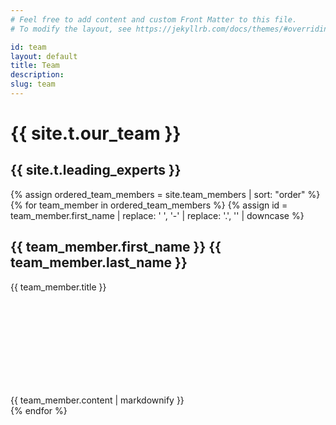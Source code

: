 ```yaml
---
# Feel free to add content and custom Front Matter to this file.
# To modify the layout, see https://jekyllrb.com/docs/themes/#overriding-theme-defaults

id: team
layout: default
title: Team
description:
slug: team
---
```


<!-- <div id="player" data-plyr-provider="vimeo" data-plyr-embed-id="331429597" data-vimeo-responsive="true" data-vimeo-autplay="true"></div> -->
<div class="page-header">
    <div class="page-header__content container">
        <h1 class="h4 page-label">{{ site.t.our_team }}</h1>
        <h2 class="h1 page-title">{{ site.t.leading_experts }}</h2>
    </div>
</div>
<article class="page-content">     
    <section class="page-section section-team-members container">
        {% assign ordered_team_members = site.team_members | sort: "order" %}
        {% for team_member in ordered_team_members %}
            {% assign id = team_member.first_name | replace: ' ', '-' | replace: '.', '' | downcase %}
            <div class="team-member row">
                <div class="team-member-img col">
                    <img class="" />
                </div>
                <div class="team-member-bio col">
                    <div class="team-member-title">
                        <div>
                            <h2 class="team-member-name">{{ team_member.first_name }} {{ team_member.last_name }}</h2>
                            <p class="team-member-role">{{ team_member.title }}</p>
                        </div>
                        <a class="btn btn--icon" href="{{ team_member.linked_in_url }}" target="_blank"><svg class="icon" aria-title="LinkedIn Profile"><use xlink:href="/assets/site.svg#linkedin" /></svg></a>
                    </div>
                    {{ team_member.content | markdownify }}
                </div>
            </div>
        {% endfor %}
    </section>
</article>
